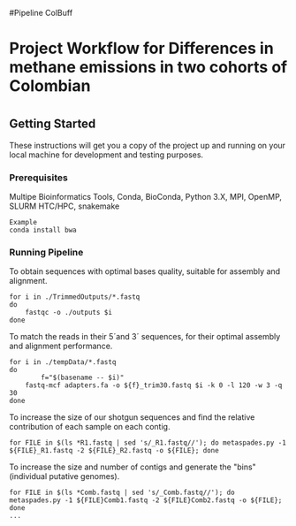 #Pipeline ColBuff
# Project Workflow for Differences in methane emissions in two cohorts of Colombian
#

## Getting Started

These instructions will get you a copy of the project up and running on your local machine for development and testing purposes.

### Prerequisites

Multipe Bioinformatics Tools, Conda, BioConda, Python 3.X, MPI, OpenMP, SLURM HTC/HPC, snakemake

```
Example
conda install bwa
```

### Running Pipeline

To obtain sequences with optimal bases quality, suitable for assembly and alignment.

```
for i in ./TrimmedOutputs/*.fastq
do
	fastqc -o ./outputs $i 
done
```

To match the reads in their 5´and 3´ sequences, for their optimal assembly and alignment performance.

```
for i in ./tempData/*.fastq
do
        f="$(basename -- $i)"
	fastq-mcf adapters.fa -o ${f}_trim30.fastq $i -k 0 -l 120 -w 3 -q 30
done
```
To increase the size of our shotgun sequences and find the relative contribution of each sample on each contig.
```
for FILE in $(ls *R1.fastq | sed 's/_R1.fastq//'); do metaspades.py -1 ${FILE}_R1.fastq -2 ${FILE}_R2.fastq -o ${FILE}; done
```

To increase the size and number of contigs and generate the "bins" (individual putative genomes).
```
for FILE in $(ls *Comb.fastq | sed 's/_Comb.fastq//'); do metaspades.py -1 ${FILE}Comb1.fastq -2 ${FILE}Comb2.fastq -o ${FILE}; done
...

